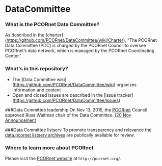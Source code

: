 # DataCommittee

### What is the PCORnet Data Committee?
As described in the [charter] (https://github.com/PCORnet/DataCommittee/wiki/Charter), "The PCORnet Data Committee (PDC) is charged by the PCORnet Council to oversee PCORnet’s data network, which is managed by the PCORnet Coordinating Center."

### What's in this repository?
- The [Data Committee wiki] (https://github.com/PCORnet/DataCommittee/wiki) organizes information and content  
- Open and closed issues are described in the [issue tracker] (https://github.com/PCORnet/DataCommittee/issues)  

###Data Committee leadership
On Nov 13, 2015, the [PCORnet](http://www.pcornet.org/) Council approved Russ Waitman chair of the Data Committee. ([20 Nov Announcement](http://www.pcornet.org/2015/11/pcornet-names-chairs-of-data-engagement-and-research-committees/)

###Data Committee listserv
To promote transparency and relevance the [data.pcornet listserv archives](http://listserv.kumc.edu/pipermail/data.pcornet/) are publically available for review.

### Where to learn more about PCORnet
Please visit the [PCORnet website](http://pcornet.org/) at `http://pcornet.org/`.
